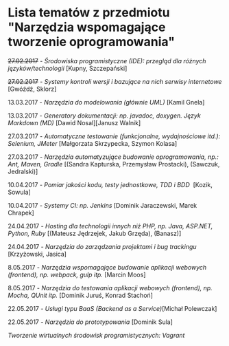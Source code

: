 # Lista tematów z przedmiotu "Narzędzia wspomagające tworzenie oprogramowania"

~~27.02.2017~~ - *Środowiska programistyczne (IDE): przegląd dla różnych języków/technologii* [Kupny, Szczepański]

~~27.02.2017~~ - *Systemy kontroli wersji i bazujące na nich serwisy internetowe* [Gwóźdź, Sklorz]

13.03.2017 - *Narzędzia do modelowania (głównie UML)* [Kamil Gnela]

13.03.2017 - *Generatory dokumentacji: np. javadoc, doxygen. Język Markdown (MD)*  [Dawid Nosal][Janusz Walnik]

27.03.2017 - *Automatyczne testowanie (funkcjonalne, wydajnościowe itd.): Selenium, JMeter* [Małgorzata Skrzypecka, Szymon Kolasa]

27.03.2017 - *Narzędzia automatyzujące budowanie oprogramowania, np.: Ant, Maven, Gradle* [(Sandra Kapturska, Przemysław Prostacki), (Sawczuk, Jedralski)]

10.04.2017 - *Pomiar jakości kodu, testy jednostkowe, TDD i BDD*  [Kozik, Sowula]

10.04.2017 - *Systemy CI: np. Jenkins* [Dominik Jaraczewski, Marek Chrapek]

24.04.2017 - *Hosting dla technologii innych niż PHP, np. Java, ASP.NET, Python, Ruby* [(Mateusz Jędrzejek, Jakub Grzęda), (Banasz)]

24.04.2017 - *Narzędzia do zarządzania projektami i bug trackingu* [Krzyżowski, Jasica]

8.05.2017 - *Narzędzia wspomagające budowanie aplikacji webowych (frontend), np. webpack, gulp itp.* [Marcin Moos]

8.05.2017 - *Narzędzia do testowania aplikacji webowych (frontend), np. Mocha, QUnit itp.* [Dominik Juruś, Konrad Stachoń] 

22.05.2017 - *Usługi typu BaaS (Backend as a Service)*[Michał Polewczak]

22.05.2017 - *Narzędzia do prototypowania* [Dominik Sula]

*Tworzenie wirtualnych środowisk programistycznych: Vagrant*



